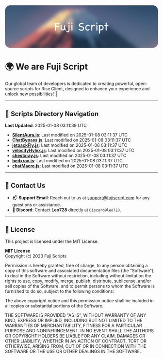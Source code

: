 ![Banner](.github/b.webp)

# 🌍 **We are Fuji Script**

Our global team of developers is dedicated to creating powerful, open-source scripts for Rise Client, designed to enhance your experience and unlock new possibilities! 🌟

---
<!-- SCRIPTS_NAVIGATION_START -->
## 📂 **Scripts Directory Navigation**

**Last Updated**: 2025-01-08 03:11:39 UTC

- **[SilentAura.js](scripts/SilentAura.js)**: Last modified on 2025-01-08 03:11:37 UTC
- **[ChatBypass.js](scripts/ChatBypass.js)**: Last modified on 2025-01-08 03:11:37 UTC
- **[jetpackFly.js](scripts/jetpackFly.js)**: Last modified on 2025-01-08 03:11:37 UTC
- **[velocityHylex.js](scripts/velocityHylex.js)**: Last modified on 2025-01-08 03:11:37 UTC
- **[chestxray.js](scripts/chestxray.js)**: Last modified on 2025-01-08 03:11:37 UTC
- **[bedxray.js](scripts/bedxray.js)**: Last modified on 2025-01-08 03:11:37 UTC
- **[chatMacro.js](scripts/chatMacro.js)**: Last modified on 2025-01-08 03:11:37 UTC

<!-- SCRIPTS_NAVIGATION_END -->

---

## 💬 **Contact Us**  
- 📬 **Support Email**: Reach out to us at [support@fujiscript.com](mailto:support@fujiscript.com) for any questions or assistance.  
- 💬 **Discord**: Contact **Leo728** directly at `Discord@leo728`.

---

## 📜 **License**

This project is licensed under the MIT License.  

**MIT License**  
Copyright (c) 2023 Fuji Scripts  

Permission is hereby granted, free of charge, to any person obtaining a copy of this software and associated documentation files (the "Software"), to deal in the Software without restriction, including without limitation the rights to use, copy, modify, merge, publish, distribute, sublicense, and/or sell copies of the Software, and to permit persons to whom the Software is furnished to do so, subject to the following conditions:  

The above copyright notice and this permission notice shall be included in all copies or substantial portions of the Software.  

THE SOFTWARE IS PROVIDED "AS IS", WITHOUT WARRANTY OF ANY KIND, EXPRESS OR IMPLIED, INCLUDING BUT NOT LIMITED TO THE WARRANTIES OF MERCHANTABILITY, FITNESS FOR A PARTICULAR PURPOSE AND NONINFRINGEMENT. IN NO EVENT SHALL THE AUTHORS OR COPYRIGHT HOLDERS BE LIABLE FOR ANY CLAIM, DAMAGES OR OTHER LIABILITY, WHETHER IN AN ACTION OF CONTRACT, TORT OR OTHERWISE, ARISING FROM, OUT OF OR IN CONNECTION WITH THE SOFTWARE OR THE USE OR OTHER DEALINGS IN THE SOFTWARE.  
